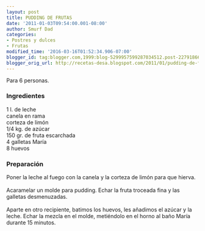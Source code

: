 ```yaml
---
layout: post
title: PUDDING DE FRUTAS
date: '2011-01-03T09:54:00.001-08:00'
author: Smurf Dad
categories:
- Postres y dulces
- Frutas
modified_time: '2016-03-16T01:52:34.906-07:00'
blogger_id: tag:blogger.com,1999:blog-5299957599287034512.post-2279186622677078647
blogger_orig_url: http://recetas-desa.blogspot.com/2011/01/pudding-de-frutas.html
---
```


Para 6 personas.<br /><h3>Ingredientes</h3>1 l. de leche<br />canela en rama<br />corteza de limón<br />1/4 kg. de azúcar<br />150 gr. de fruta escarchada<br />4 galletas María<br />8 huevos<br /><h3>Preparación</h3>Poner la leche al fuego con la canela y la corteza de limón para que hierva.<br /><br />Acaramelar un molde para pudding. Echar la fruta troceada fina y las galletas desmenuzadas.<br /><br />Aparte en otro recipiente, batimos los huevos, les añadimos el azúcar y la leche. Echar la mezcla en el molde, metiéndolo en el horno al baño María durante 15 minutos.
